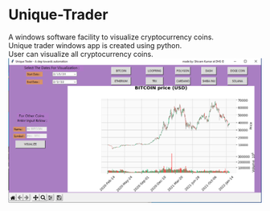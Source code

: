 # Unique-Trader
A windows software facility to visualize cryptocurrency coins.<br>
Unique trader windows app is created using python.<br>
User can visualize all cryptocurrency coins.<br>
![alt text](https://raw.githubusercontent.com/mshivam-kumar/Unique-Trader/main/bitcoin%20visualization.PNG)

